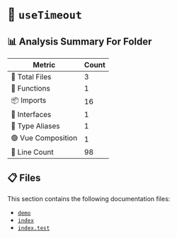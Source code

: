# 📁 `useTimeout`

## 📊 Analysis Summary For Folder

| Metric | Count |
|--------|-------|
| 📁 Total Files | 3 |
| 🔧 Functions | 1 |
| 📦 Imports | 16 |
| 📐 Interfaces | 1 |
| 📑 Type Aliases | 1 |
| 🟢 Vue Composition | 1 |
| 🔢 Line Count | 98 |


## 📋 Files

This section contains the following documentation files:

- [`demo`](./demo.md)
- [`index`](./index.md)
- [`index.test`](./index.test.md)